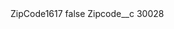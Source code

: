 <?xml version="1.0" encoding="UTF-8"?>
<CustomMetadata xmlns="http://soap.sforce.com/2006/04/metadata" xmlns:xsi="http://www.w3.org/2001/XMLSchema-instance" xmlns:xsd="http://www.w3.org/2001/XMLSchema">
    <label>ZipCode1617</label>
    <protected>false</protected>
    <values>
        <field>Zipcode__c</field>
        <value xsi:type="xsd:string">30028</value>
    </values>
</CustomMetadata>
